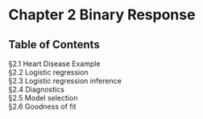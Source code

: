 # Chapter 2 Binary Response
## Table of Contents

§2.1 Heart Disease Example<br>
§2.2 Logistic regression<br>
§2.3 Logistic regression inference<br>
§2.4 Diagnostics<br>
§2.5 Model selection<br>
§2.6 Goodness of fit<br>
